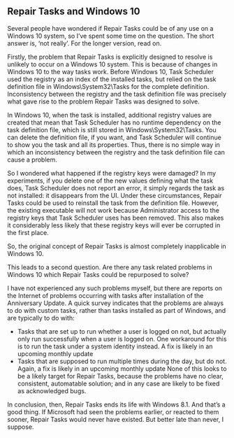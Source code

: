 ## Repair Tasks and Windows 10

Several people have wondered if Repair Tasks could be of any use on a Windows 10 system, so I’ve spent some time on the question. The short answer is, ‘not really’. For the longer version, read on.

Firstly, the problem that Repair Tasks is explicitly designed to resolve is unlikely to occur on a Windows 10 system. This is because of changes in Windows 10 to the way tasks work. Before Windows 10, Task Scheduler used the registry as an index of the installed tasks, but relied on the task definition file in Windows\System32\Tasks for the complete definition. Inconsistency between the registry and the task definition file was precisely what gave rise to the problem Repair Tasks was designed to solve.

In Windows 10, when the task is installed, additional registry values are created that mean that Task Scheduler has no runtime dependency on the task definition file, which is still stored in Windows\System32\Tasks. You can delete the definition file, if you want, and Task Scheduler will continue to show you the task and all its properties. Thus, there is no simple way in which an inconsistency between the registry and the task definition file can cause a problem.

So I wondered what happened if the registry keys were damaged? In my experiments, if you delete one of the new values defining what the task does, Task Scheduler does not report an error, it simply regards the task as not installed: it disappears from the UI.  Under these circumstances, Repair Tasks could be used to reinstall the task from the definition file. However, the existing executable will not work because Administrator access to the registry keys that Task Scheduler uses has been removed. This also makes it considerably less likely that these registry keys will ever be corrupted in the first place.

So, the original concept of Repair Tasks is almost completely inapplicable in Windows 10.

This leads to a second question. Are there any task related problems in Windows 10 which Repair Tasks could be repurposed to solve?

I have not experienced any such problems myself, but there are reports on the Internet of problems occurring with tasks after installation of the Anniversary Update. A quick survey indicates that the problems are always to do with custom tasks, rather than tasks installed as part of Windows, and are typically to do with:
* Tasks that are set up to run whether a user is logged on not, but actually only run successfully when a user is logged on. One workaround for this is to run the task under a system identity instead. A fix is likely in an upcoming monthly update
* Tasks that are supposed to run multiple times during the day, but do not. Again, a fix is likely in an upcoming monthly update
None of this looks to be a likely target for Repair Tasks, because the problems have no clear, consistent, automatable solution; and in any case are likely to be fixed as acknowledged bugs.

In conclusion, then, Repair Tasks ends its life with Windows 8.1. And that’s a good thing. If Microsoft had seen the problems earlier, or reacted to them sooner, Repair Tasks would never have existed. But better late than never, I suppose.



